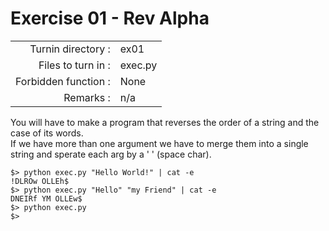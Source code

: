 # Exercise 01 - Rev Alpha

|                         |                    |
| -----------------------:| ------------------ |
|   Turnin directory :    |  ex01              |
|   Files to turn in :    |  exec.py           |
|   Forbidden function :  |  None              |
|   Remarks :             |  n/a               |

You will have to make a program that reverses the order of a string and the case of its words.  
If we have more than one argument we have to merge them into a single string and sperate each arg by a ' ' (space char).  

```console
$> python exec.py "Hello World!" | cat -e
!DLROw OLLEh$
$> python exec.py "Hello" "my Friend" | cat -e
DNEIRf YM OLLEw$
$> python exec.py
$>
```
